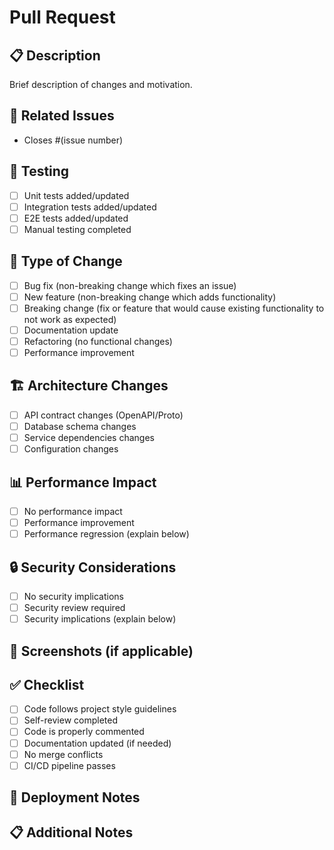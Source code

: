 # Pull Request

## 📋 Description
Brief description of changes and motivation.

## 🔗 Related Issues
- Closes #(issue number)

## 🧪 Testing
- [ ] Unit tests added/updated
- [ ] Integration tests added/updated
- [ ] E2E tests added/updated
- [ ] Manual testing completed

## 📝 Type of Change
- [ ] Bug fix (non-breaking change which fixes an issue)
- [ ] New feature (non-breaking change which adds functionality)
- [ ] Breaking change (fix or feature that would cause existing functionality to not work as expected)
- [ ] Documentation update
- [ ] Refactoring (no functional changes)
- [ ] Performance improvement

## 🏗️ Architecture Changes
- [ ] API contract changes (OpenAPI/Proto)
- [ ] Database schema changes
- [ ] Service dependencies changes
- [ ] Configuration changes

## 📊 Performance Impact
- [ ] No performance impact
- [ ] Performance improvement
- [ ] Performance regression (explain below)

## 🔒 Security Considerations
- [ ] No security implications
- [ ] Security review required
- [ ] Security implications (explain below)

## 📸 Screenshots (if applicable)
<!-- Add screenshots to help explain your changes -->

## ✅ Checklist
- [ ] Code follows project style guidelines
- [ ] Self-review completed
- [ ] Code is properly commented
- [ ] Documentation updated (if needed)
- [ ] No merge conflicts
- [ ] CI/CD pipeline passes

## 🚀 Deployment Notes
<!-- Any special deployment considerations -->

## 📋 Additional Notes
<!-- Any additional information for reviewers -->






